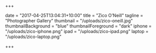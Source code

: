+++

date = "2017-04-25T13:04:31+10:00"
title = "Zico O'Neill"
tagline = "Photographer Gallery"
thumbnail = "/uploads/zico-oneill.jpg"
thumbnailBackground = "blue"
thumbnailForeground = "dark"
iphone = "/uploads/zico-iphone.png"
ipad = "/uploads/zico-ipad.png"
laptop = "/uploads/zico-laptop.png"

+++
